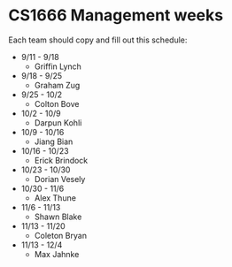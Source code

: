 # CS1666 Management weeks

Each team should copy and fill out this schedule:

* 9/11 - 9/18
	* Griffin Lynch
* 9/18 - 9/25
	* Graham Zug
* 9/25 - 10/2
	* Colton Bove
* 10/2 - 10/9
	* Darpun Kohli
* 10/9 - 10/16
	* Jiang Bian
* 10/16 - 10/23
	* Erick Brindock
* 10/23 - 10/30
	* Dorian Vesely
* 10/30 - 11/6
	* Alex Thune
* 11/6 - 11/13
	* Shawn Blake
* 11/13 - 11/20
	* Coleton Bryan
* 11/13 - 12/4
	* Max Jahnke	
